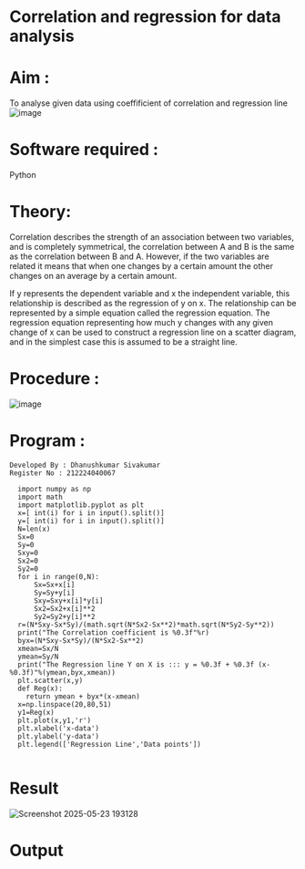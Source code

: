 # Correlation and regression for data analysis
# Aim : 

To analyse given data using coeffificient of correlation and regression line
![image](https://user-images.githubusercontent.com/104613195/168224136-d6b64e64-7d3d-4775-9337-c8f96fe41f2d.png)


# Software required :  

Python

# Theory:

Correlation describes the strength of an association between two variables, and is completely symmetrical, the correlation between A and B is the same as the correlation between B and A. However, if the two variables are related it means that when one changes by a certain amount the other changes on an average by a certain amount.  

If y represents the dependent variable and x the independent variable, this relationship is described as the regression of y on x. The relationship can be represented by a simple equation called the regression equation. The regression equation representing how much y changes with any given change of x can be used to construct a regression line on a scatter diagram, and in the simplest case this is assumed to be a straight line.

# Procedure :

![image](https://user-images.githubusercontent.com/104613195/168225866-ac8f6610-bdc3-4ac2-a24e-2b24ba08e189.png)

# Program :

```
Developed By : Dhanushkumar Sivakumar
Register No : 212224040067
```

```
  import numpy as np
  import math
  import matplotlib.pyplot as plt
  x=[ int(i) for i in input().split()]
  y=[ int(i) for i in input().split()]
  N=len(x)
  Sx=0
  Sy=0
  Sxy=0
  Sx2=0
  Sy2=0
  for i in range(0,N):
      Sx=Sx+x[i]
      Sy=Sy+y[i]
      Sxy=Sxy+x[i]*y[i]
      Sx2=Sx2+x[i]**2
      Sy2=Sy2+y[i]**2
  r=(N*Sxy-Sx*Sy)/(math.sqrt(N*Sx2-Sx**2)*math.sqrt(N*Sy2-Sy**2))
  print("The Correlation coefficient is %0.3f"%r)
  byx=(N*Sxy-Sx*Sy)/(N*Sx2-Sx**2)
  xmean=Sx/N
  ymean=Sy/N
  print("The Regression line Y on X is ::: y = %0.3f + %0.3f (x-%0.3f)"%(ymean,byx,xmean))
  plt.scatter(x,y)
  def Reg(x):
    return ymean + byx*(x-xmean)
  x=np.linspace(20,80,51)
  y1=Reg(x)
  plt.plot(x,y1,'r')
  plt.xlabel('x-data')
  plt.ylabel('y-data')
  plt.legend(['Regression Line','Data points'])
 
```

# Result

![Screenshot 2025-05-23 193128](https://github.com/user-attachments/assets/5671ef79-c5ed-480b-b2d7-9fe78aee3210)


# Output 

